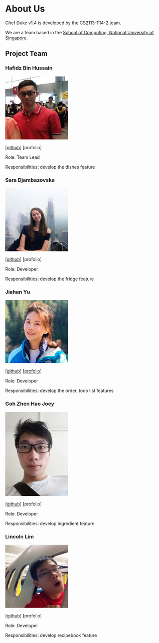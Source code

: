 # About Us

Chef Duke v1.4 is developed by the CS2113-T14-2 team. 

We are a team based in the [School of Computing, National University of Singapore](http://www.comp.nus.edu.sg/).



## Project Team

### Hafidz Bin Hussain

<img src="./images/9hafidz6.png" alt="drawing" width="200"/>

[[github](https://github.com/9hafidz6)] [profolio]

Role: Team Lead

Responsibilities: develop the dishes feature

### Sara Djambazovska

<img src="./images/saradj.png" alt="drawing" width="200"/>

[[github](https://github.com/saradj/)] [profolio]

Role: Developer

Responsibilities: develop the fridge feature

### Jiahan Yu

<img src="./images/virginiayu.png" alt="drawing" width="200"/>

[[github](https://github.com/VirginiaYu)] [[profolio](https://github.com/VirginiaYu/main/edit/master/docs/JiahanPPP.md)]

Role: Developer

Responsibilities: develop the order, todo list features

### Goh Zhen Hao Joey

<img src="./images/x3chillax.png" alt="drawing" width="200"/>

[[github](https://github.com/x3chillax)] [profolio]

Role: Developer

Responsibilities: develop ingredient feature

### Lincoln Lim

<img src="./images/ceglincoln.png" alt="drawing" width="200"/>

[[github](https://github.com/CEGLincoln)] [profolio]

Role: Developer

Responsibilities: develop recipebook feature

